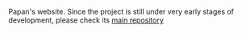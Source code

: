 Papan's website. Since the project is still under very early stages of development, please check its [main repository](https://github.com/grumpycoders/papan)
